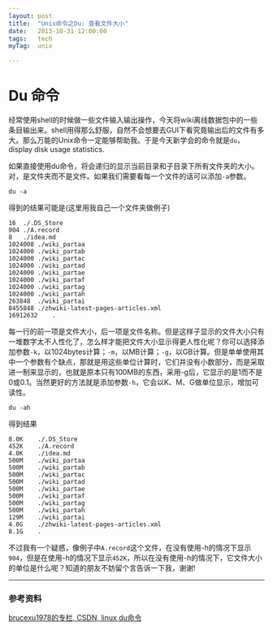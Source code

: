 ```yaml
---
layout: post
title:  "Unix命令之Du: 查看文件大小"
date:   2013-10-31 12:00:00
tags:	tech
myTag:	unix

---
```


# Du 命令

经常使用shell的时候做一些文件输入输出操作，今天将wiki离线数据包中的一些条目输出来。shell用得那么舒服，自然不会想要去GUI下看究竟输出后的文件有多大。那么万能的Unix命令一定能够帮助我。于是今天新学会的命令就是`du`，display disk usage statistics.

如果直接使用du命令，将会递归的显示当前目录和子目录下所有文件夹的大小。对，是文件夹而不是文件。如果我们需要看每一个文件的话可以添加`-a`参数。

	du -a

得到的结果可能是(这里用我自己一个文件夹做例子)

	16	./.DS_Store
	904	./A.record
	8	./idea.md
	1024008	./wiki_partaa
	1024000	./wiki_partab
	1024000	./wiki_partac
	1024000	./wiki_partad
	1024000	./wiki_partae
	1024000	./wiki_partaf
	1024000	./wiki_partag
	1024000	./wiki_partah
	263848	./wiki_partai
	8455848	./zhwiki-latest-pages-articles.xml
	16912632	.

每一行的前一项是文件大小，后一项是文件名称。但是这样子显示的文件大小只有一堆数字太不人性化了，怎么样才能把文件大小显示得更人性化呢？你可以选择添加参数`-k`，以1024bytes计算；`-m`，以MB计算；`-g`，以GB计算。但是单单使用其中一个参数有个缺点，那就是用这些单位计算时，它们并没有小数部分，而是采取进一制来显示的，也就是原本只有100MB的东西，采用-g后，它显示的是1而不是0或0.1。当然更好的方法就是添加参数`-h`，它会以K、M、G做单位显示，增加可读性。

	du -ah

得到结果

	8.0K	./.DS_Store
	452K	./A.record
	4.0K	./idea.md
	500M	./wiki_partaa
	500M	./wiki_partab
	500M	./wiki_partac
	500M	./wiki_partad
	500M	./wiki_partae
	500M	./wiki_partaf
	500M	./wiki_partag
	500M	./wiki_partah
	129M	./wiki_partai
	4.0G	./zhwiki-latest-pages-articles.xml
	8.1G	.

不过我有一个疑惑，像例子中`A.record`这个文件，在没有使用-h的情况下显示`904`，但是在使用-h的情况下显示`452K`，所以在没有使用-h的情况下，它文件大小的单位是什么呢？知道的朋友不妨留个言告诉一下我，谢谢!

--------------------------------------------------------------

### 参考资料

[brucexu1978的专栏, CSDN, linux du命令](http://blog.csdn.net/brucexu1978/article/details/7562285)
